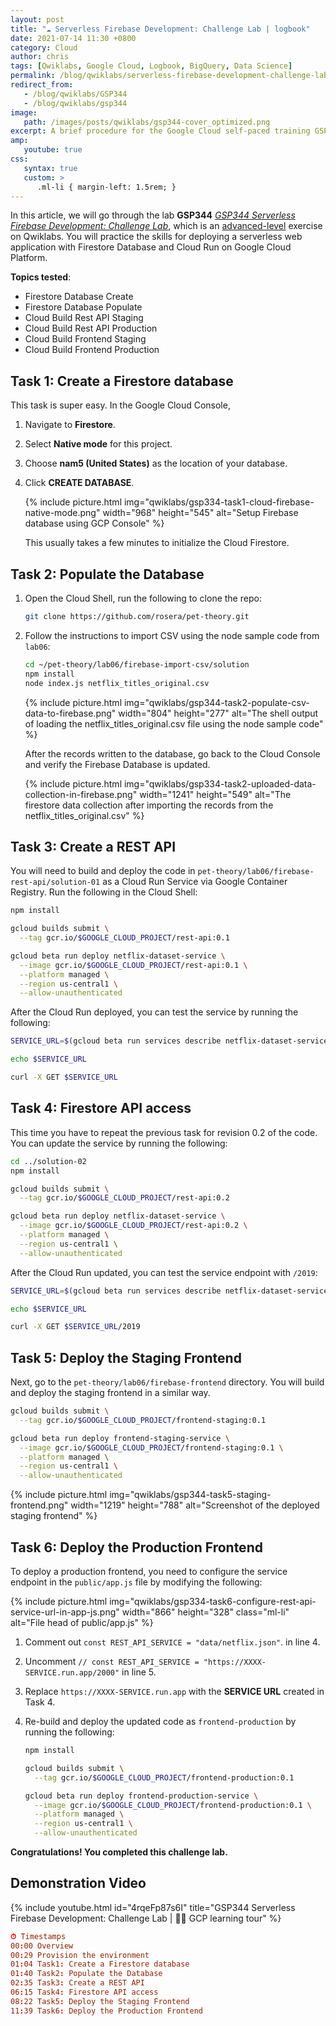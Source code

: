 ```yaml
---
layout: post
title: "☁ Serverless Firebase Development: Challenge Lab | logbook"
date: 2021-07-14 11:30 +0800
category: Cloud
author: chris
tags: [Qwiklabs, Google Cloud, Logbook, BigQuery, Data Science]
permalink: /blog/qwiklabs/serverless-firebase-development-challenge-lab
redirect_from:
   - /blog/qwiklabs/GSP344
   - /blog/qwiklabs/gsp344
image:
   path: /images/posts/qwiklabs/gsp344-cover_optimized.png
excerpt: A brief procedure for the Google Cloud self-paced training GSP344 on Qwiklabs. You will practice the skills for deploying a serverless web application with Firestore Database and Cloud Run on Google Cloud Platform.
amp:
   youtube: true   
css:
   syntax: true
   custom: >
      .ml-li { margin-left: 1.5rem; }
---
```


In this article, we will go through the lab **GSP344** _[GSP344 Serverless Firebase Development: Challenge Lab](https://www.qwiklabs.com/focuses/14677?parent=catalog)_, which is an [advanced-level](https://www.qwiklabs.com/quests/153) exercise on Qwiklabs. You will practice the skills for deploying a serverless web application with Firestore Database and Cloud Run on Google Cloud Platform.

**Topics tested**:

- Firestore Database Create
- Firestore Database Populate
- Cloud Build Rest API Staging
- Cloud Build Rest API Production
- Cloud Build Frontend Staging
- Cloud Build Frontend Production

## Task 1: Create a Firestore database

This task is super easy. In the Google Cloud Console,

1. Navigate to **Firestore**.
2. Select **Native mode** for this project.
3. Choose **nam5 (United States)** as the location of your database.
4. Click **CREATE DATABASE**.

   {% include picture.html img="qwiklabs/gsp334-task1-cloud-firebase-native-mode.png" width="968" height="545" alt="Setup Firebase database using GCP Console" %}

   This usually takes a few minutes to initialize the Cloud Firestore.

## Task 2: Populate the Database

1. Open the Cloud Shell, run the following to clone the repo:

   ```bash
   git clone https://github.com/rosera/pet-theory.git
   ```

2. Follow the instructions to import CSV using the node sample code from `lab06`:

   ```bash
   cd ~/pet-theory/lab06/firebase-import-csv/solution
   npm install
   node index.js netflix_titles_original.csv
   ```

   {% include picture.html img="qwiklabs/gsp344-task2-populate-csv-data-to-firebase.png" width="804" height="277" alt="The shell output of loading the netflix_titles_original.csv file using the node sample code" %}

   After the records written to the database, go back to the Cloud Console and verify the Firebase Database is updated.

   {% include picture.html img="qwiklabs/gsp334-task2-uploaded-data-collection-in-firebase.png" width="1241" height="549" alt="The firestore data collection after importing the records from the netflix_titles_original.csv" %}

## Task 3: Create a REST API

You will need to build and deploy the code in `pet-theory/lab06/firebase-rest-api/solution-01` as a Cloud Run Service via Google Container Registry. Run the following in the Cloud Shell:

```bash
npm install

gcloud builds submit \
  --tag gcr.io/$GOOGLE_CLOUD_PROJECT/rest-api:0.1

gcloud beta run deploy netflix-dataset-service \
  --image gcr.io/$GOOGLE_CLOUD_PROJECT/rest-api:0.1 \
  --platform managed \
  --region us-central1 \
  --allow-unauthenticated
```

After the Cloud Run deployed, you can test the service by running the following:

```bash
SERVICE_URL=$(gcloud beta run services describe netflix-dataset-service --platform managed --region us-central1 --format="value(status.url)")

echo $SERVICE_URL

curl -X GET $SERVICE_URL
```

## Task 4: Firestore API access

This time you have to repeat the previous task for revision 0.2 of the code. You can update the service by running the following:

```bash
cd ../solution-02
npm install

gcloud builds submit \
  --tag gcr.io/$GOOGLE_CLOUD_PROJECT/rest-api:0.2

gcloud beta run deploy netflix-dataset-service \
  --image gcr.io/$GOOGLE_CLOUD_PROJECT/rest-api:0.2 \
  --platform managed \
  --region us-central1 \
  --allow-unauthenticated
```

After the Cloud Run updated, you can test the service endpoint with `/2019`:

```bash
SERVICE_URL=$(gcloud beta run services describe netflix-dataset-service --platform managed --region us-central1 --format="value(status.url)")

echo $SERVICE_URL

curl -X GET $SERVICE_URL/2019
```

## Task 5: Deploy the Staging Frontend

Next, go to the `pet-theory/lab06/firebase-frontend` directory. You will build and deploy the staging frontend in a similar way.

```bash
gcloud builds submit \
  --tag gcr.io/$GOOGLE_CLOUD_PROJECT/frontend-staging:0.1

gcloud beta run deploy frontend-staging-service \
  --image gcr.io/$GOOGLE_CLOUD_PROJECT/frontend-staging:0.1 \
  --platform managed \
  --region us-central1 \
  --allow-unauthenticated
```

{% include picture.html img="qwiklabs/gsp344-task5-staging-frontend.png" width="1219" height="788" alt="Screenshot of the deployed staging frontend" %}

## Task 6: Deploy the Production Frontend

To deploy a production frontend, you need to configure the service endpoint in the `public/app.js` file by modifying the following:

{% include picture.html img="qwiklabs/gsp334-task6-configure-rest-api-service-url-in-app-js.png" width="866" height="328" class="ml-li" alt="File head of public/app.js" %}

1. Comment out `const REST_API_SERVICE = "data/netflix.json"`. in line 4.
2. Uncomment `// const REST_API_SERVICE = "https://XXXX-SERVICE.run.app/2000"` in line 5.
3. Replace `https://XXXX-SERVICE.run.app` with the **SERVICE URL** created in Task 4.
4. Re-build and deploy the updated code as `frontend-production` by running the following:

   ```bash
   npm install
   
   gcloud builds submit \
     --tag gcr.io/$GOOGLE_CLOUD_PROJECT/frontend-production:0.1
   
   gcloud beta run deploy frontend-production-service \
     --image gcr.io/$GOOGLE_CLOUD_PROJECT/frontend-production:0.1 \
     --platform managed \
     --region us-central1 \
     --allow-unauthenticated
   ```

**Congratulations! You completed this challenge lab.**

## <i class="far fa-play-circle"></i> Demonstration Video

{% include youtube.html id="4rqeFp87s6I" title="GSP344 Serverless Firebase Development: Challenge Lab | 🐱‍🏍 GCP learning tour" %}

```conf
⏱ Timestamps
00:00 Overview
00:29 Provision the environment
01:04 Task1: Create a Firestore database
01:40 Task2: Populate the Database
02:35 Task3: Create a REST API
06:15 Task4: Firestore API access
08:22 Task5: Deploy the Staging Frontend
11:39 Task6: Deploy the Production Frontend
```
